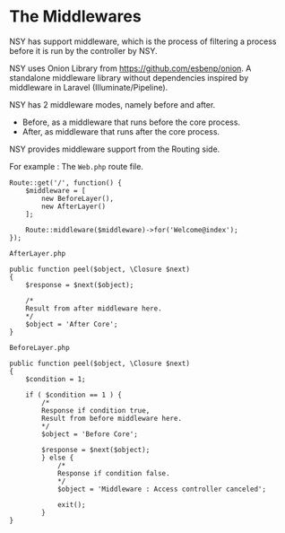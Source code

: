 # The Middlewares
NSY has support middleware, which is the process of filtering a process before it is run by the controller by NSY.

NSY uses Onion Library from https://github.com/esbenp/onion. A standalone middleware library without dependencies inspired by middleware in Laravel (Illuminate/Pipeline).

NSY has 2 middleware modes, namely before and after.
* Before, as a middleware that runs before the core process.
* After, as middleware that runs after the core process.

NSY provides middleware support from the Routing side.

For example :
The `Web.php` route file.

```
Route::get('/', function() {
	$middleware = [
		new BeforeLayer(),
		new AfterLayer()
	];

	Route::middleware($middleware)->for('Welcome@index');
});
```

`AfterLayer.php`

```
public function peel($object, \Closure $next)
{
	$response = $next($object);

	/*
	Result from after middleware here.
	*/
	$object = 'After Core';
}
```

`BeforeLayer.php`

```
public function peel($object, \Closure $next)
{
	$condition = 1;

	if ( $condition == 1 ) {
		/*
		Response if condition true,
		Result from before middleware here.
		*/
		$object = 'Before Core';

		$response = $next($object);
		} else {
			/*
			Response if condition false.
			*/
			$object = 'Middleware : Access controller canceled';

			exit();
		}
}
```
